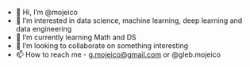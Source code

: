 - 👋 Hi, I’m @mojeico
- 👀 I’m interested in data science, machine learning, deep learning and data engineering
- 🌱 I’m currently learning Math and DS
- 💞️ I’m looking to collaborate on something interesting
- 📫 How to reach me - g.mojeico@gmail.com or @gleb.mojeico

<!---
mojeico/mojeico is a ✨ special ✨ repository because its `README.md` (this file) appears on your GitHub profile.
You can click the Preview link to take a look at your changes.
--->
